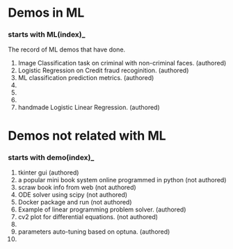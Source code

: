 # Demos in ML
### starts with ML(index)_
The record of ML demos that have done.
1. Image Classification task on criminal with non-criminal faces. (authored)
2. Logistic Regression on Credit fraud recoginition. (authored)
3. ML classification prediction metrics. (authored)
4. 
5. 
6. 
7. handmade Logistic Linear Regression. (authored)



# Demos not related with ML
### starts with demo(index)_
1. tkinter gui (authored)
2. a popular mini book system online programmed in python (not authored)
3. scraw book info from web (not authored)
4. ODE solver using scipy (not authored)
5. Docker package and run (not authored)
6. Example of linear programming problem solver. (authored)
7. cv2 plot for differential equations. (not authored)
8. 
9. parameters auto-tuning based on optuna. (authored)
10. 
